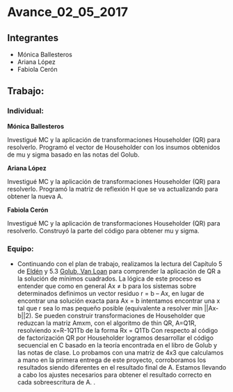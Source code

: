 Avance\_02\_05\_2017
================

Integrantes
-----------

-   Mónica Ballesteros
-   Ariana López
-   Fabiola Cerón

Trabajo:
--------

### Individual:

**Mónica Ballesteros**

Investigué MC y la aplicación de transformaciones Householder (QR) para resolverlo. Programó el vector de Householder con los insumos obtenidos de mu y sigma basado en las notas del Golub.  

**Ariana López**

Investigué MC y la aplicación de transformaciones Householder (QR) para resolverlo. Programó la matriz de reflexión H que se va actualizando para obtener la nueva A.

**Fabiola Cerón**

Investigué MC y la aplicación de transformaciones Householder (QR) para resolverlo. Construyó la parte del código para obtener mu y sigma.

### Equipo:

* Continuando con el plan de trabajo, realizamos la lectura del Capítulo 5 de [Eldén](https://drive.google.com/file/d/0BxMtevFKwTW_aDE2Tjg1Zk1FbTQ/view?usp=sharing) y 5.3  [Golub, Van Loan](https://drive.google.com/file/d/0B5IJ1w6MjxegWGg4V1pDbFhaSzQ/view?usp=sharing) para comprender la aplicación de QR a la solución de mínimos cuadrados. La lógica de este proceso es entender que como en general Ax ≠ b para los sistemas sobre determinados definimos un vector residuo r = b – Ax, en lugar de encontrar una solución exacta para Ax = b intentamos encontrar una x tal que r sea lo mas pequeño posible (equivalente a resolver min ||Ax-b||2). Se pueden construir transformaciones de Householder que reduzcan la matriz Amxm, con el algoritmo de thin QR, A=Q1R, resolviendo x=R-1Q1Tb de la forma Rx = Q1Tb
Con respecto al código de factorización QR por Householder logramos desarrollar el código secuencial en C basado en la teoría encontrada en el libro de Golub y las notas de clase. Lo probamos con una matriz de 4x3 que calculamos a mano en la primera entrega de este proyecto, corroboramos los resultados siendo diferentes en el resultado final de A. Estamos llevando a cabo los ajustes necesarios para obtener el resultado correcto en cada sobreescritura de A.
.
